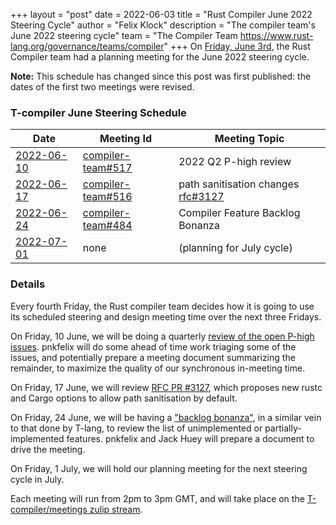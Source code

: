 +++
layout = "post"
date = 2022-06-03
title = "Rust Compiler June 2022 Steering Cycle"
author = "Felix Klock"
description = "The compiler team's June 2022 steering cycle"
team = "The Compiler Team <https://www.rust-lang.org/governance/teams/compiler>"
+++
On [Friday, June 3rd][jun-03-zulip-archive], the Rust Compiler team had a planning meeting for the June 2022 steering cycle.

[jun-03-zulip-archive]: https://rust-lang.zulipchat.com/#narrow/stream/238009-t-compiler.2Fmeetings/topic/.5Bplanning.20meeting.5D.202022-06-03/near/284883023

**Note:** This schedule has changed since this post was first published: the dates of the first two meetings were revised.

### T-compiler June Steering Schedule

|           Date |            Meeting Id | Meeting Topic
|----------------|-----------------------|----------------
| [2022-06-10][] | [compiler-team#517][] | 2022 Q2 P-high review
| [2022-06-17][] | [compiler-team#516][] | path sanitisation changes [rfc#3127][]
| [2022-06-24][] | [compiler-team#484][] | Compiler Feature Backlog Bonanza
| [2022-07-01][] |         none          | (planning for July cycle)

[2022-06-10]: https://calendar.google.com/event?action=TEMPLATE&tmeid=NHY4Y3VmdXZqcWJxOWgzOXVyZWM5a3JjaWUgNnU1cnJ0Y2U2bHJ0djA3cGZpM2RhbWdqdXNAZw&tmsrc=6u5rrtce6lrtv07pfi3damgjus%40group.calendar.google.com
[2022-06-17]: https://calendar.google.com/event?action=TEMPLATE&tmeid=Nm8xbGtqbHBzMjdpcTRjcHAybmw4a3Y0ZjEgNnU1cnJ0Y2U2bHJ0djA3cGZpM2RhbWdqdXNAZw&tmsrc=6u5rrtce6lrtv07pfi3damgjus%40group.calendar.google.com
[2022-06-24]: https://calendar.google.com/calendar/event?eid=MmE2azQyb2ViODQ4NWwxMWViMzJka2g0cjIgNnU1cnJ0Y2U2bHJ0djA3cGZpM2RhbWdqdXNAZw&ctz=GMT-04:00
[2022-07-01]: https://calendar.google.com/calendar/event?eid=MDJyYnJ1cGFtdWR1c2lnNjFmcHJ2b3JlODFfMjAyMjA3MDFUMTQwMDAwWiA2dTVycnRjZTZscnR2MDdwZmkzZGFtZ2p1c0Bn&ctz=GMT-04:00

[compiler-team#484]: https://github.com/rust-lang/compiler-team/issues/484
[compiler-team#516]: https://github.com/rust-lang/compiler-team/issues/516
[compiler-team#517]: https://github.com/rust-lang/compiler-team/issues/517

[rfc#3127]: https://github.com/rust-lang/rfcs/issues/3127

### Details

Every fourth Friday, the Rust compiler team decides how
it is going to use its scheduled steering and design meeting time over the next
three Fridays.

On Friday, 10 June, we will be doing a quarterly [review of the open P-high issues][compiler-team#517].
pnkfelix will do some ahead of time work triaging
some of the issues, and potentially prepare a meeting document summarizing the
remainder, to maximize the quality of our synchronous in-meeting time.

On Friday, 17 June, we will review [RFC PR #3127][rfc#3127], which proposes
new rustc and Cargo options to allow path sanitisation by default.

On Friday, 24 June, we will be having a ["backlog bonanza"][compiler-team#484], in a
similar vein to that done by T-lang, to review the list of unimplemented or
partially-implemented features. pnkfelix and Jack Huey will prepare a document
to drive the meeting.

On Friday, 1 July, we will hold our planning meeting for the next steering cycle in July.

Each meeting will run from 2pm to 3pm GMT, and will take place on the
[T-compiler/meetings zulip stream][zulip].

[zulip]: https://rust-lang.zulipchat.com/#narrow/stream/238009-t-compiler.2Fmeetings

